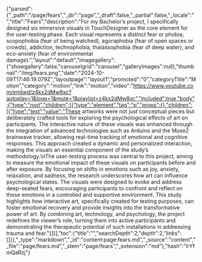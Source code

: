 {"parsed":{"_path":"/page/fears","_dir":"page","_draft":false,"_partial":false,"_locale":"","title":"Fears","description":"For my Bachelor’s project, I specifically designed six immersive visuals in TouchDesigner as the core element for the user-testing phase. Each visual represents a distinct fear or phobia; scopophobia (fear of being watched), agoraphobia (fear of open spaces or crowds), addiction, technophobia, thalassophobia (fear of deep water), and eco-anxiety (fear of environmental damage).","layout":"default","imagegallery":{"showgallery":false,"carouselgrid":"carousel","galleryImages":null},"thumbnail":"/img/fears.png","date":"2024-10-09T17:46:19.079Z","layoutpage":"layout1","promoted":"0","categoryTitle":"Motion","category":"motion","link":"motion","video":"https://www.youtube.com/embed/z4kx2dMw8xc?autoplay=1&loop=1&mute=1&playlist=z4kx2dMw8xc","included":true,"body":{"type":"root","children":[{"type":"element","tag":"p","props":{},"children":[{"type":"text","value":"These artworks were not just conceptual pieces but deliberately crafted tools for exploring the psychological effects of art on participants. The interactive nature of these visuals was enhanced through the integration of advanced technologies such as Arduino and the Muse2 brainwave tracker, allowing real-time tracking of emotional and cognitive responses. This approach created a dynamic and personalized interaction, making the visuals an essential component of the study’s methodology.\nThe user-testing process was central to this project, aiming to measure the emotional impact of these visuals on participants before and after exposure. By focusing on shifts in emotions such as joy, anxiety, relaxation, and sadness, the research underscores how art can influence psychological states. The visuals were designed to evoke and address deep-seated fears, encouraging participants to confront and reflect on these emotions in a controlled and supportive environment. This study highlights how interactive art, specifically created for testing purposes, can foster emotional recovery and provide insights into the transformative power of art. By combining art, technology, and psychology, the project redefines the viewer’s role, turning them into active participants and demonstrating the therapeutic potential of such installations in addressing trauma and fear."}]}],"toc":{"title":"","searchDepth":2,"depth":2,"links":[]}},"_type":"markdown","_id":"content:page:fears.md","_source":"content","_file":"page/fears.md","_stem":"page/fears","_extension":"md"},"hash":"lrYfmQaRzj"}
